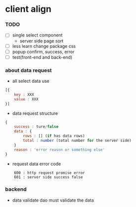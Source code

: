 # client align

### TODO
- [ ] single select component
    * server side page sort
- [ ] less learn change package css
- [ ] popup confirm, success, error
- [ ] test(front-end and back-end)

### about data request
* all select data use 
``` javascript
[{
    key : XXX
    value : XXX
}]
```
* data request structure
``` javascript
{
    success : ture/false
    data : {
        rows : [] (if has data rows)
        total : number (total number for the server side)
    }
    reason : 'error reason or something else'
}
```
* request data error code
```
    600 : http request promise error
    601 : server side success false
```

### backend
* data validate
dao must validate the data